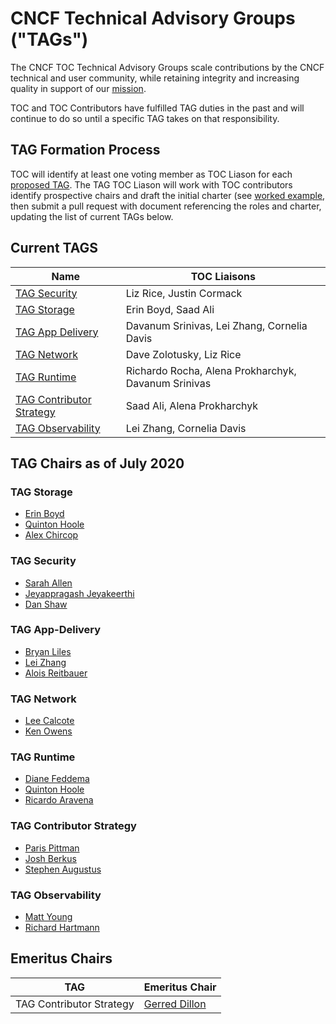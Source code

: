 # CNCF Technical Advisory Groups ("TAGs")

The CNCF TOC Technical Advisory Groups scale contributions by the CNCF
technical and user community, while retaining integrity and increasing quality
in support of our [mission](https://github.com/cncf/foundation/blob/master/charter.md#1-mission-of-the-cloud-native-computing-foundation).

TOC and TOC Contributors have fulfilled TAG duties in the past and will continue to do so until a specific TAG takes on that responsibility.

## TAG Formation Process

TOC will identify at least one voting member as TOC Liason for each [proposed TAG](proposed.md).  The TAG TOC Liason will work with TOC contributors identify prospective chairs and draft the initial charter (see [worked example](https://docs.google.com/document/d/18ufx6TjPavfZubwrpyMwz6KkU-YA_aHaHmBBQkplnr0/edit?usp=sharing), then submit
a pull request with document referencing the roles and charter, updating the list of current TAGs below.

## Current TAGS

| Name | TOC Liaisons |
|------|--------------| 
| [TAG Security](https://github.com/cncf/tag-security) | Liz Rice, Justin Cormack |
| [TAG Storage](https://github.com/cncf/tag-storage) | Erin Boyd, Saad Ali | 
| [TAG App Delivery](https://github.com/cncf/tag-app-delivery) | Davanum Srinivas, Lei Zhang, Cornelia Davis | 
| [TAG Network](https://github.com/cncf/tag-network) | Dave Zolotusky, Liz Rice |
| [TAG Runtime](https://github.com/cncf/tag-runtime) | Richardo Rocha, Alena Prokharchyk, Davanum Srinivas |
| [TAG Contributor Strategy](https://github.com/cncf/tag-contributor-strategy) | Saad Ali, Alena Prokharchyk |
| [TAG Observability](https://github.com/cncf/tag-observability) | Lei Zhang, Cornelia Davis | 

## TAG Chairs as of July 2020

### TAG Storage 
* [Erin Boyd](https://github.com/erinboyd)
* [Quinton Hoole](https://github.com/quinton-hoole)
* [Alex Chircop](https://github.com/chira001)

### TAG Security 
* [Sarah Allen](https://github.com/ultrasaurus)
* [Jeyappragash Jeyakeerthi](https://github.com/pragashj)
* [Dan Shaw](https://github.com/dshaw)

### TAG App-Delivery
* [Bryan Liles](https://github.com/bryanl)
* [Lei Zhang](https://github.com/resouer)
* [Alois Reitbauer](https://github.com/AloisReitbauer)

### TAG Network 
* [Lee Calcote](https://github.com/leecalcote)
* [Ken Owens](https://github.com/kenowens12)

### TAG Runtime 
* [Diane Feddema](https://github.com/dfeddema)
* [Quinton Hoole](https://github.com/quinton-hoole)
* [Ricardo Aravena](https://github.com/raravena80)

### TAG Contributor Strategy
* [Paris Pittman](https://github.com/parispittman)
* [Josh Berkus](https://github.com/jberkus)
* [Stephen Augustus](https://github.com/justaugustus)

### TAG Observability
* [Matt Young](https://github.com/halcyondude)
* [Richard Hartmann](https://github.com/RichiH)

## Emeritus Chairs

| TAG | Emeritus Chair |
|---|---|
| TAG Contributor Strategy | [Gerred Dillon](https://github.com/gerred) |
